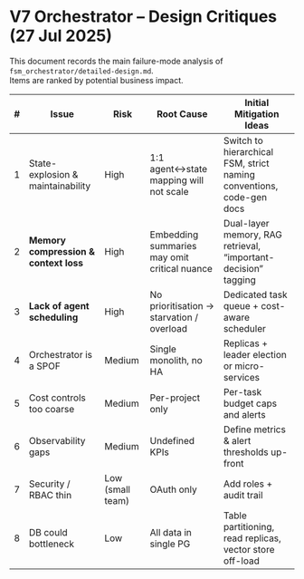 # V7 Orchestrator – Design Critiques (27 Jul 2025)

This document records the main failure-mode analysis of `fsm_orchestrator/detailed-design.md`.  
Items are ranked by potential business impact.

| # | Issue | Risk | Root Cause | Initial Mitigation Ideas |
|---|-------|------|------------|--------------------------|
| 1 | State-explosion & maintainability | High | 1:1 agent↔state mapping will not scale | Switch to hierarchical FSM, strict naming conventions, code-gen docs |
| 2 | **Memory compression & context loss** | High | Embedding summaries may omit critical nuance | Dual-layer memory, RAG retrieval, “important-decision” tagging |
| 3 | **Lack of agent scheduling** | High | No prioritisation → starvation / overload | Dedicated task queue + cost-aware scheduler |
| 4 | Orchestrator is a SPOF | Medium | Single monolith, no HA | Replicas + leader election or micro-services |
| 5 | Cost controls too coarse | Medium | Per-project only | Per-task budget caps and alerts |
| 6 | Observability gaps | Medium | Undefined KPIs | Define metrics & alert thresholds up-front |
| 7 | Security / RBAC thin | Low (small team) | OAuth only | Add roles + audit trail |
| 8 | DB could bottleneck | Low | All data in single PG | Table partitioning, read replicas, vector store off-load |